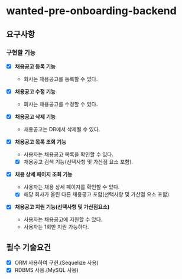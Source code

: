 # wanted-pre-onboarding-backend
## 요구사항

### 구현할 기능

- [x] **채용공고 등록 기능**
  - 회사는 채용공고를 등록할 수 있다.

- [x] **채용공고 수정 기능**
  - 회사는 채용공고를 수정할 수 있다.

- [x] **채용공고 삭제 기능**
  - 채용공고는 DB에서 삭제될 수 있다.

- [x] **채용공고 목록 조회 기능**
  - 사용자는 채용공고 목록을 확인할 수 있다.
  - [x] 채용공고 검색 기능(선택사항 및 가산점 요소 포함).

- [x] **채용 상세 페이지 조회 기능**
  - 사용자는 채용 상세 페이지를 확인할 수 있다.
  - [x] 해당 회사가 올린 다른 채용공고 포함(선택사항 및 가산점 요소 포함).

- [x] **채용공고 지원 기능(선택사항 및 가산점요소)**
  - 사용자는 채용공고에 지원할 수 있다.
  - 사용자는 1회만 지원 가능하다.

## 필수 기술요건
- [x] ORM 사용하여 구현.(Sequelize 사용)
- [x] RDBMS 사용.(MySQL 사용)
